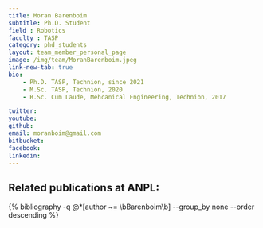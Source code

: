 ```yaml
---
title: Moran Barenboim
subtitle: Ph.D. Student
field : Robotics
faculty : TASP
category: phd_students
layout: team_member_personal_page
image: /img/team/MoranBarenboim.jpeg
link-new-tab: true
bio:
    - Ph.D. TASP, Technion, since 2021
    - M.Sc. TASP, Technion, 2020
    - B.Sc. Cum Laude, Mehcanical Engineering, Technion, 2017

twitter:
youtube:
github:
email: moranboim@gmail.com
bitbucket: 
facebook:
linkedin:
---
```


## Related publications at ANPL:

{% bibliography -q @*[author ~= \bBarenboim\b] --group_by none --order descending %}